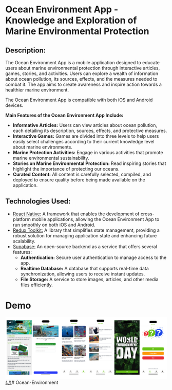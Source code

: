 # Ocean Environment App - Knowledge and Exploration of Marine Environmental Protection

## Description:
The Ocean Environment App is a mobile application designed to educate users about marine environmental protection through interactive articles, games, stories, and activities. Users can explore a wealth of information about ocean pollution, its sources, effects, and the measures needed to combat it. The app aims to create awareness and inspire action towards a healthier marine environment.

The Ocean Environment App is compatible with both iOS and Android devices. 

**Main Features of the Ocean Environment App Include:**
- **Informative Articles:** Users can view articles about ocean pollution, each detailing its description, sources, effects, and protective measures.
- **Interactive Games:** Games are divided into three levels to help users easily select challenges according to their current knowledge level about marine environments.
- **Marine Protection Activities:** Engage in various activities that promote marine environmental sustainability.
- **Stories on Marine Environmental Protection:** Read inspiring stories that highlight the importance of protecting our oceans.
- **Curated Content:** All content is carefully selected, compiled, and deployed to ensure quality before being made available on the application.

## Technologies Used:
* [React Native:](https://reactnative.dev/) A framework that enables the development of cross-platform mobile applications, allowing the Ocean Environment App to run smoothly on both iOS and Android.
* [Redux Toolkit:](https://redux-toolkit.js.org/) A library that simplifies state management, providing a robust solution for managing application state and enhancing future scalability.
* [Supabase:](https://supabase.com/) An open-source backend as a service that offers several features:
  - **Authentication:** Secure user authentication to manage access to the app.
  - **Realtime Database:** A database that supports real-time data synchronization, allowing users to receive instant updates.
  - **File Storage:** A service to store images, articles, and other media files efficiently.
 
# Demo
[![Xem video](./assets/screens/picture.png)(./)](https://firebasestorage.googleapis.com/v0/b/food-donation-98ef2.appspot.com/o/env.mp4?alt=media&token=ef59813c-76ae-493d-8f5a-7cdad0cd37a2)# Ocean-Environment
